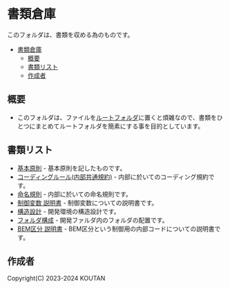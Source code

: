 # 書類倉庫

このフォルダは、書類を収める為のものです。

- [書類倉庫](#書類倉庫)
  - [概要](#概要)
  - [書類リスト](#書類リスト)
  - [作成者](#作成者)

## 概要

- このフォルダは、ファイルを[ルートフォルダ](../README.md)に置くと煩雑なので、書類をひとつにまとめてルートフォルダを簡素にする事を目的としています。

## 書類リスト

- [基本原則](./basicprinciples.md) - 基本原則を記したものです。
- [コーディングルール(内部共通規約)](./codingrules.md) - 内部に於いてのコーディング規約です。
- [命名規則](./namingconvention.md) - 内部に於いての命名規則です。
- [制御変数 説明書](./config.md) - 制御変数についての説明書です。
- [構造設計](./structuraldesign.md) - 開発環境の構造設計です。
- [フォルダ構成](./folderstructure.md) - 開発ファルダ内のフォルダの配置です。
- [BEM区分 説明書](./bemclass.md) - BEM区分という制御用の内部コードについての説明書です。

## 作成者

Copyright(C) 2023-2024 KOUTAN
